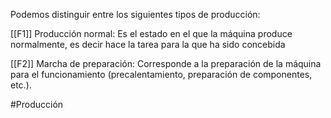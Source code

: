Podemos distinguir entre los siguientes tipos de producción:

[[F1]] Producción normal: Es el estado en el que la máquina produce normalmente, es decir hace la tarea para la que ha sido concebida

[[F2]] Marcha de preparación: Corresponde a la preparación de la máquina para el funcionamiento (precalentamiento, preparación de componentes, etc.).


#Producción